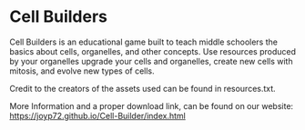 # Cell Builders

Cell Builders is an educational game built to teach middle schoolers the basics about cells, organelles, and other concepts. Use resources produced by your organelles upgrade your cells and organelles, create new cells with mitosis, and evolve new types of cells.

Credit to the creators of the assets used can be found in resources.txt.

More Information and a proper download link, can be found on our website:
https://joyp72.github.io/Cell-Builder/index.html
